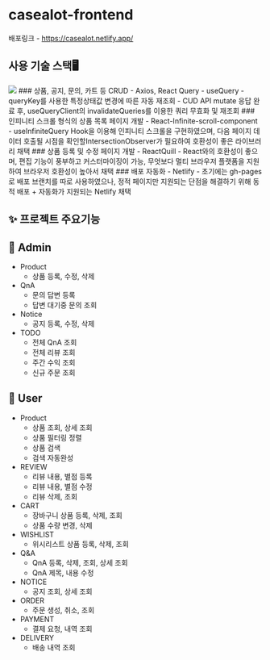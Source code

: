 ﻿# casealot-frontend
배포링크 - https://casealot.netlify.app/
## 사용 기술 스택🖥️
<img src="https://img.shields.io/badge/React-#61DAFB?style=for-the-badge&logo=React&logoColor=white">
### 상품, 공지, 문의, 카트 등 CRUD - Axios, React Query
- useQuery - queryKey를 사용한 특정상태값 변경에 따른 자동 재조회
- CUD API mutate 응답 완료 후, useQueryClient의 invalidateQueries를 이용한 쿼리 무효화 및 재조회
### 인피니티 스크롤 형식의 상품 목록 페이지 개발 - React-Infinite-scroll-component
- useInfiniteQuery Hook을 이용해 인피니티 스크롤을 구현하였으며, 다음 페이지 데이터 호출될 시점을 확인할IntersectionObserver가 필요하여 호환성이 좋은 라이브러리 채택
### 상품 등록 및 수정 페이지 개발 - ReactQuill
- React와의 호환성이 좋으며, 편집 기능이 풍부하고 커스터마이징이 가능, 무엇보다 멀티 브라우저 플랫폼을 지원하여 브라우저 호환성이 높아서 채택
### 배포 자동화 - Netlify
- 초기에는 gh-pages로 배포 브랜치를 따로 사용하였으나, 정적 페이지만 지원되는 단점을 해결하기 위해 동적 배포 + 자동화가 지원되는 Netlify 채택

## ✨ 프로젝트 주요기능

## 👤 Admin

- Product
    - 상품 등록, 수정, 삭제
- QnA
    - 문의 답변 등록
    - 답변 대기중 문의 조회
- Notice
    - 공지 등록, 수정, 삭제
- TODO
  - 전체 QnA 조회
  - 전체 리뷰 조회
  - 주간 수익 조회
  - 신규 주문 조회

## 👥 User

- Product
    - 상품 조회, 상세 조회
    - 상품 필터링 정렬
    - 상품 검색
    - 검색 자동완성
- REVIEW
  - 리뷰 내용, 별점 등록 
  - 리뷰 내용, 별점 수정
  - 리뷰 삭제, 조회
- CART
  - 장바구니 상품 등록, 삭제, 조회
  - 상품 수량 변경, 삭제 
- WISHLIST
  - 위시리스트 상품 등록, 삭제, 조회
- Q&A
  - QnA 등록, 삭제, 조회, 상세 조회
  - QnA 제목, 내용 수정
- NOTICE
  - 공지 조회, 상세 조회
- ORDER
  - 주문 생성, 취소, 조회
- PAYMENT
  - 결제 요청, 내역 조회 
- DELIVERY
  - 배송 내역 조회

